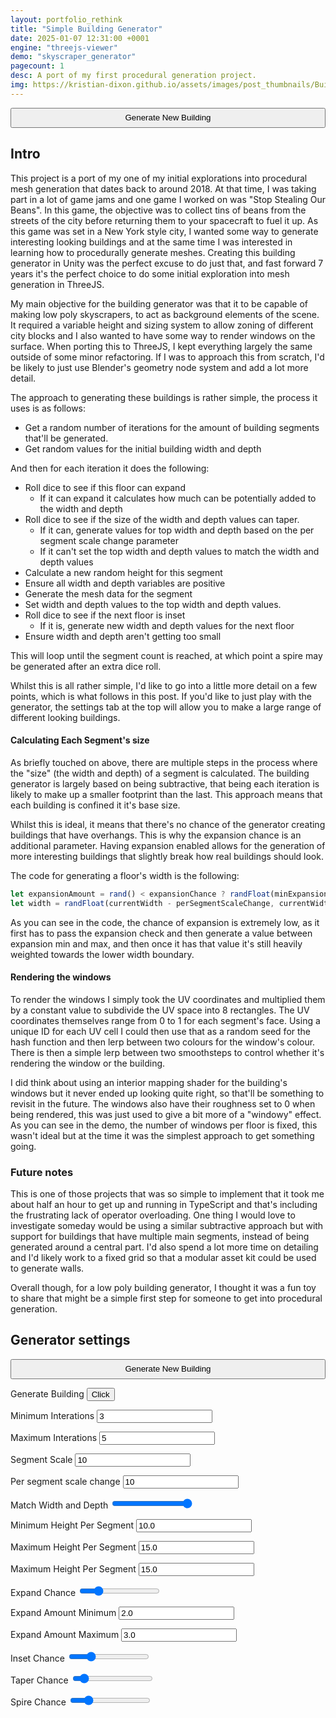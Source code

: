 ```yaml
---
layout: portfolio_rethink
title: "Simple Building Generator"
date: 2025-01-07 12:31:00 +0001
engine: "threejs-viewer"
demo: "skyscraper_generator"
pagecount: 1
desc: A port of my first procedural generation project.
img: https://kristian-dixon.github.io/assets/images/post_thumbnails/BuildingGenerator.png
---
```



<div markdown="1" class="pagnated-page-wrapper" data-page-index="0">


<button class="in-post-button" style="margin:auto; width: 100%; min-height: 2rem;" data-cmd-call='generate'> Generate New Building </button>

## Intro

This project is a port of my one of my initial explorations into procedural mesh generation that dates back to around 2018. At that time, I was taking part in a lot of game jams and one game I worked on was "Stop Stealing Our Beans". In this game, the objective was to collect tins of beans from the streets of the city before returning them to your spacecraft to fuel it up. As this game was set in a New York style city, I wanted some way to generate interesting looking buildings and at the same time I was interested in learning how to procedurally generate meshes. Creating this building generator in Unity was the perfect excuse to do just that, and fast forward 7 years it's the perfect choice to do some initial exploration into mesh generation in ThreeJS.

My main objective for the building generator was that it to be capable of making low poly skyscrapers, to act as background elements of the scene. It required a variable height and sizing system to allow zoning of different city blocks and I also wanted to have some way to render windows on the surface. When porting this to ThreeJS, I kept everything largely the same outside of some minor refactoring. If I was to approach this from scratch, I'd be likely to just use Blender's geometry node system and add a lot more detail. 

The approach to generating these buildings is rather simple, the process it uses is as follows:

- Get a random number of iterations for the amount of building segments that'll be generated.
- Get random values for the initial building width and depth

And then for each iteration it does the following:
- Roll dice to see if this floor can expand
	- If it can expand it calculates how much can be potentially added to the width and depth
- Roll dice to see if the size of the width and depth values can taper.
	- If it can, generate values for top width and depth based on the per segment scale change parameter
	- If it can't set the top width and depth values to match the width and depth values
- Calculate a new random height for this segment
- Ensure all width and depth variables are positive
- Generate the mesh data for the segment
- Set width and depth values to the top width and depth values.
- Roll dice to see if the next floor is inset
	- If it is, generate new width and depth values for the next floor
- Ensure width and depth aren't getting too small

This will loop until the segment count is reached, at which point a spire may be generated after an extra dice roll. 

Whilst this is all rather simple, I'd like to go into a little more detail on a few points, which is what follows in this post. If you'd like to just play with the generator, the settings tab at the top will allow you to make a large range of different looking buildings.

#### Calculating Each Segment's size

As briefly touched on above, there are multiple steps in the process where the "size" (the width and depth) of a segment is calculated. The building generator is largely based on being subtractive, that being each iteration is likely to make up a smaller footprint than the last. This approach means that each building is confined it it's base size. 

Whilst this is ideal, it means that there's no chance of the generator creating buildings that have overhangs. This is why the expansion chance is an additional parameter. Having expansion enabled allows for the generation of more interesting buildings that slightly break how real buildings should look. 

The code for generating a floor's width is the following:

```TypeScript
let expansionAmount = rand() < expansionChance ? randFloat(minExpansion, maxExpansion) : 0.0;
let width = randFloat(currentWidth - perSegmentScaleChange, currentWidth + expansionAmount)
```

As you can see in the code, the chance of expansion is extremely low, as it first has to pass the expansion check and then generate a value between expansion min and max, and then once it has that value it's still heavily weighted towards the lower width boundary.

#### Rendering the windows

To render the windows I simply took the UV coordinates and multiplied them by a constant value to subdivide the UV space into 8 rectangles. The UV coordinates themselves range from 0 to 1 for each segment's face. Using a unique ID for each UV cell I could then use that as a random seed for the hash function and then lerp between two colours for the window's colour. There is then a simple lerp between two smoothsteps to control whether it's rendering the window or the building.

I did think about using an interior mapping shader for the building's windows but it never ended up looking quite right, so that'll be something to revisit in the future. The windows also have their roughness set to 0 when being rendered, this was just used to give a bit more of a "windowy" effect. As you can see in the demo, the number of windows per floor is fixed, this wasn't ideal but at the time it was the simplest approach to get something going. 

### Future notes

This is one of those projects that was so simple to implement that it took me about half an hour to get up and running in TypeScript and that's including the frustrating lack of operator overloading. One thing I would love to investigate someday would be using a similar subtractive approach but with support for buildings that have multiple main segments, instead of being generated around a central part. I'd also spend a lot more time on detailing and I'd likely work to a fixed grid so that a modular asset kit could be used to generate walls. 

Overall though, for a low poly building generator, I thought it was a fun toy to share that might be a simple first step for someone to get into procedural generation.


</div>

<div id="post_settings" markdown="1">

## Generator settings

<button class="in-post-button" style="margin:auto; width: 100%; min-height: 2rem;" data-cmd-call='generate'> Generate New Building </button>

<div class="settings_group">

<label for="iterations_min">Generate Building</label> <button class="in-post-button" data-cmd-call='generate'> Click </button>

<label for="iterations_min">Minimum Interations</label> 
<input type="number" id="iterations_min" class="in-post-inputfield" data-cmd-call='set:iterationsMin' value="3"/>

<label for="iterations_max">Maximum Interations</label> 
<input type="number" id="iterations_max" class="in-post-inputfield" data-cmd-call='set:iterationsMax' value="5"/>

<label for="segment_scale">Segment Scale</label> 
<input type="number" id="segment_scale" class="in-post-inputfield" data-cmd-call='set:initialScale' value="10"/>

<label for="segment_scale_change">Per segment scale change</label> 
<input type="number" id="segment_scale_change" class="in-post-inputfield" data-cmd-call='set:perSegmentScaleChange' value="10"/>

<label for="width_and_depth">Match Width and Depth</label> 
<input type="range" id="width_and_depth" class="in-post-inputfield" data-cmd-call='set:matchWidthAndDepthChance' value="1.0" min="0.0" max="1.0" step="0.1"/>

<label for="height_min">Minimum Height Per Segment</label> 
<input type="number" id="height_min" class="in-post-inputfield" data-cmd-call='set:heightMin' value="10.0"/>

<label for="height_max">Maximum Height Per Segment</label> 
<input type="number" id="height_max" class="in-post-inputfield" data-cmd-call='set:heightMax' value="15.0"/>

<label for="height_max">Maximum Height Per Segment</label> 
<input type="number" id="height_max" class="in-post-inputfield" data-cmd-call='set:heightMax' value="15.0"/>

<label for="expand_chance">Expand Chance</label> 
<input type="range" id="expand_chance" class="in-post-inputfield" data-cmd-call='set:expandChance' value="0.2" min="0.0" max="1.0" step="0.1"/>

<label for="expand_min">Expand Amount Minimum</label> 
<input type="number" id="expand_min" class="in-post-inputfield" data-cmd-call='set:expand_min' value="2.0"/>

<label for="expand_max">Expand Amount Maximum</label> 
<input type="number" id="expand_max" class="in-post-inputfield" data-cmd-call='set:expand_max' value="3.0"/>

<label for="inset_chance">Inset Chance</label> 
<input type="range" id="inset_chance" class="in-post-inputfield" data-cmd-call='set:insetChance' value="0.25" min="0.0" max="1.0" step="0.05"/>

<label for="taper_chance">Taper Chance</label> 
<input type="range" id="taper_chance" class="in-post-inputfield" data-cmd-call='set:taperChance' value="0.1" min="0.0" max="1.0" step="0.05"/>

<label for="spire_chance">Spire Chance</label> 
<input type="range" id="spireChance" class="in-post-inputfield" data-cmd-call='set:spireChance' value="0.2" min="0.0" max="1.0" step="0.05"/>



</div>
</div>